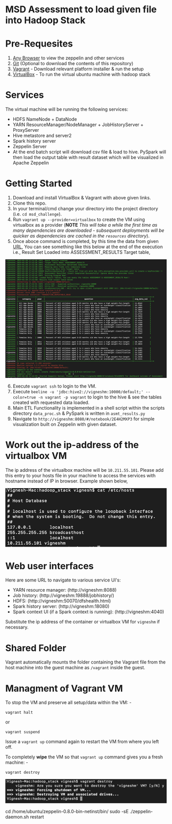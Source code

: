 MSD Assessment to load given file into Hadoop Stack
===================================================

# Pre-Requesites

1. [Any Browser](https://www.google.com/chrome/browser/desktop/index.html) to view the zeppelin and other services
2. [Git](https://git-scm.com/downloads) (Optional to download the contents of this repository)
3. [Vagrant](https://www.vagrantup.com/downloads.html) - Download relevant platform installer & run the setup
4. [VirtualBox](https://www.virtualbox.org/wiki/Downloads) - To run the virtual ubuntu machine with hadoop stack

# Services
The virtual machine will be running the following services:

* HDFS NameNode + DataNode
* YARN ResourceManager/NodeManager + JobHistoryServer + ProxyServer
* Hive metastore and server2
* Spark history server
* Zeppelin Server
* At the end batch script will download csv file & load to hive. PySpark will then load the output table with result dataset which will be visualized in Apache Zeppelin

# Getting Started

1. Download and install VirtualBox & Vagrant with above given links.
2. Clone this repo.
3. In your terminal/cmd change your directory into the project directory (i.e. `cd msd_challenge`).
4. Run `vagrant up --provider=virtualbox` to create the VM using virtualbox as a provider (**NOTE** *This will take a while the first time as many dependencies are downloaded - subsequent deployments will be quicker as dependencies are cached in the `resources` directory*).
5. Once aboce command is completed, by this time the data from given [URL](https://chronicdata.cdc.gov/views/735e-byxc/rows.csv), You can see something like this below at the end of the execution i.e., Result Set Loaded into ASSESSMENT_RESULTS Target table,

![picture](temp/Vagrant_Final_Status.png)

6. Execute ```vagrant ssh``` to login to the VM.
7. Execute ```beeline -u 'jdbc:hive2://vigneshm:10000/default;' --color=true -n vagrant -p vagrant``` to login to the hive & see the tables created with requested data loaded. 
8. Main ETL Functionality is implemented in a shell script within the scripts directory `data_proc.sh` & PySpark is written in `asmt_results.py`
9. Navigate to ```http://vigneshm:8080/#/notebook/2E4H2MXP3``` for simple visualization built on Zeppelin with given dataset. 

# Work out the ip-address of the virtualbox VM
The ip address of the virtualbox machine will be `10.211.55.101`. Please add this entry to your hosts file in your machine to access the services with hostname instead of IP in browser. Example shown below,

![picture](temp/Host_File_Entry.png)

# Web user interfaces

Here are some URL to navigate to various service UI's:

* YARN resource manager:  (http://vigneshm:8088)
* Job history:  (http://vigneshm:19888/jobhistory/)
* HDFS: (http://vigneshm:50070/dfshealth.html)
* Spark history server: (http://vigneshm:18080)
* Spark context UI (if a Spark context is running): (http://vigneshm:4040)

Substitute the ip address of the container or virtualbox VM for `vigneshm` if necessary.

# Shared Folder

Vagrant automatically mounts the folder containing the Vagrant file from the host machine into
the guest machine as `/vagrant` inside the guest.


# Managment of Vagrant VM

To stop the VM and preserve all setup/data within the VM: -

```
vagrant halt
```

or

```
vagrant suspend
```

Issue a `vagrant up` command again to restart the VM from where you left off.

To completely **wipe** the VM so that `vagrant up` command gives you a fresh machine: -

```
vagrant destroy
```
![picture](temp/Destroy_Machine.png)

cd /home/ubuntu/zeppelin-0.8.0-bin-netinst/bin/
sudo -sE
./zeppelin-daemon.sh restart
